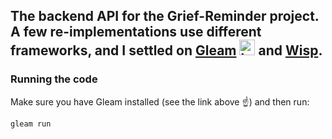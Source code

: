 The backend API for the Grief-Reminder project. A few re-implementations use different frameworks, and I settled on **[Gleam](https://gleam.run/)**
<img src="https://gleam.run/images/lucy/lucy.svg" alt="lucy" width="25"/> and **[Wisp](https://gleam-wisp.github.io/wisp/)**.
---
### Running the code
Make sure you have Gleam installed (see the link above ☝️) and then run:
```bash
gleam run
```